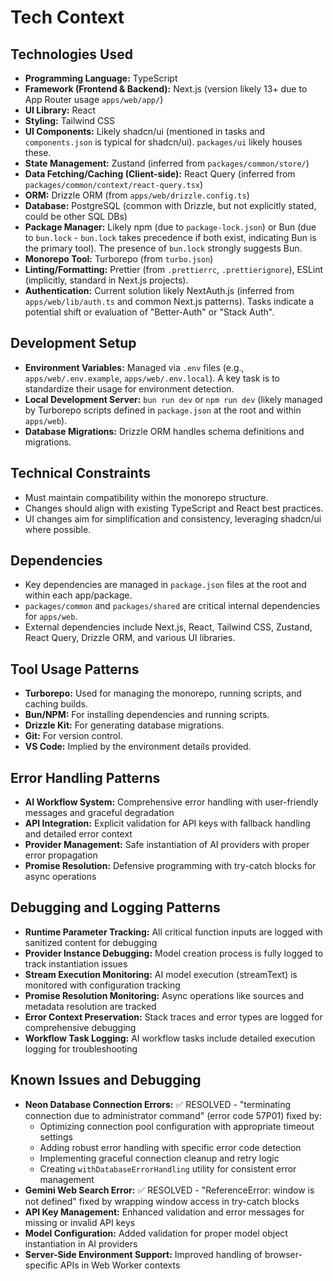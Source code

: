 # Tech Context

## Technologies Used

- **Programming Language:** TypeScript
- **Framework (Frontend & Backend):** Next.js (version likely 13+ due to App Router usage `apps/web/app/`)
- **UI Library:** React
- **Styling:** Tailwind CSS
- **UI Components:** Likely shadcn/ui (mentioned in tasks and `components.json` is typical for shadcn/ui). `packages/ui` likely houses these.
- **State Management:** Zustand (inferred from `packages/common/store/`)
- **Data Fetching/Caching (Client-side):** React Query (inferred from `packages/common/context/react-query.tsx`)
- **ORM:** Drizzle ORM (from `apps/web/drizzle.config.ts`)
- **Database:** PostgreSQL (common with Drizzle, but not explicitly stated, could be other SQL DBs)
- **Package Manager:** Likely npm (due to `package-lock.json`) or Bun (due to `bun.lock` - `bun.lock` takes precedence if both exist, indicating Bun is the primary tool). The presence of `bun.lock` strongly suggests Bun.
- **Monorepo Tool:** Turborepo (from `turbo.json`)
- **Linting/Formatting:** Prettier (from `.prettierrc`, `.prettierignore`), ESLint (implicitly, standard in Next.js projects).
- **Authentication:** Current solution likely NextAuth.js (inferred from `apps/web/lib/auth.ts` and common Next.js patterns). Tasks indicate a potential shift or evaluation of "Better-Auth" or "Stack Auth".

## Development Setup

- **Environment Variables:** Managed via `.env` files (e.g., `apps/web/.env.example`, `apps/web/.env.local`). A key task is to standardize their usage for environment detection.
- **Local Development Server:** `bun run dev` or `npm run dev` (likely managed by Turborepo scripts defined in `package.json` at the root and within `apps/web`).
- **Database Migrations:** Drizzle ORM handles schema definitions and migrations.

## Technical Constraints

- Must maintain compatibility within the monorepo structure.
- Changes should align with existing TypeScript and React best practices.
- UI changes aim for simplification and consistency, leveraging shadcn/ui where possible.

## Dependencies

- Key dependencies are managed in `package.json` files at the root and within each app/package.
- `packages/common` and `packages/shared` are critical internal dependencies for `apps/web`.
- External dependencies include Next.js, React, Tailwind CSS, Zustand, React Query, Drizzle ORM, and various UI libraries.

## Tool Usage Patterns

- **Turborepo:** Used for managing the monorepo, running scripts, and caching builds.
- **Bun/NPM:** For installing dependencies and running scripts.
- **Drizzle Kit:** For generating database migrations.
- **Git:** For version control.
- **VS Code:** Implied by the environment details provided.

## Error Handling Patterns

- **AI Workflow System:** Comprehensive error handling with user-friendly messages and graceful degradation
- **API Integration:** Explicit validation for API keys with fallback handling and detailed error context
- **Provider Management:** Safe instantiation of AI providers with proper error propagation
- **Promise Resolution:** Defensive programming with try-catch blocks for async operations

## Debugging and Logging Patterns

- **Runtime Parameter Tracking:** All critical function inputs are logged with sanitized content for debugging
- **Provider Instance Debugging:** Model creation process is fully logged to track instantiation issues
- **Stream Execution Monitoring:** AI model execution (streamText) is monitored with configuration tracking
- **Promise Resolution Monitoring:** Async operations like sources and metadata resolution are tracked
- **Error Context Preservation:** Stack traces and error types are logged for comprehensive debugging
- **Workflow Task Logging:** AI workflow tasks include detailed execution logging for troubleshooting

## Known Issues and Debugging

- **Neon Database Connection Errors:** ✅ RESOLVED - "terminating connection due to administrator command" (error code 57P01) fixed by:
    - Optimizing connection pool configuration with appropriate timeout settings
    - Adding robust error handling with specific error code detection
    - Implementing graceful connection cleanup and retry logic
    - Creating `withDatabaseErrorHandling` utility for consistent error management
- **Gemini Web Search Error:** ✅ RESOLVED - "ReferenceError: window is not defined" fixed by wrapping window access in try-catch blocks
- **API Key Management:** Enhanced validation and error messages for missing or invalid API keys
- **Model Configuration:** Added validation for proper model object instantiation in AI providers
- **Server-Side Environment Support:** Improved handling of browser-specific APIs in Web Worker contexts
